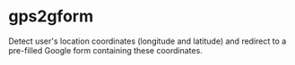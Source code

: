 # gps2gform
Detect user's location coordinates (longitude and latitude) and redirect to a pre-filled Google form containing these coordinates.
